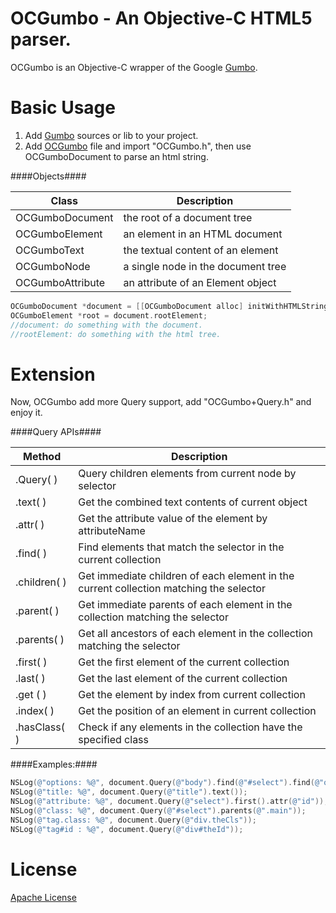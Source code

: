 OCGumbo - An Objective-C HTML5 parser.
=====================================

OCGumbo is an Objective-C wrapper of the Google [Gumbo](https://github.com/google/gumbo-parser).

Basic Usage
===========

 1. Add [Gumbo](https://github.com/google/gumbo-parser/tree/master/src) sources or lib to your project.
 2. Add [OCGumbo](https://github.com/tracy-e/OCGumbo/tree/master/OCGumbo) file and import "OCGumbo.h", then use OCGumboDocument to parse an html string.

####Objects####

Class 				| Description
-|-
OCGumboDocument		|  the root of a document tree
OCGumboElement 		|  an element in an HTML document
OCGumboText 		|  the textual content of an element
OCGumboNode			|  a single node in the document tree
OCGumboAttribute 	|  an attribute of an Element object

```objective-c
OCGumboDocument *document = [[OCGumboDocument alloc] initWithHTMLString:htmlString];
OCGumboElement *root = document.rootElement;
//document: do something with the document.
//rootElement: do something with the html tree.
```

Extension
========

Now, OCGumbo add more Query support, add "OCGumbo+Query.h" and enjoy it.

####Query APIs####

Method | Description
-|-
.Query( )		| Query children elements from current node by selector
.text( )		| Get the combined text contents of current object
.attr( )		| Get the attribute value of the element by attributeName
.find( )		| Find elements that match the selector in the current collection
.children( )	| Get immediate children of each element in the current collection matching the selector
.parent( )		| Get immediate parents of each element in the collection matching the selector
.parents( )		| Get all ancestors of each element in the collection matching the selector
.first( )		| Get the first element of the current collection
.last( )		| Get the last element of the current collection
.get ( )		| Get the element by index from current collection
.index( )		| Get the position of an element in current collection
.hasClass( )	| Check if any elements in the collection have the specified class

####Examples:####

```objective-c
NSLog(@"options: %@", document.Query(@"body").find(@"#select").find(@"option"));
NSLog(@"title: %@", document.Query(@"title").text());
NSLog(@"attribute: %@", document.Query(@"select").first().attr(@"id"));
NSLog(@"class: %@", document.Query(@"#select").parents(@".main"));
NSLog(@"tag.class: %@", document.Query(@"div.theCls"));
NSLog(@"tag#id : %@", document.Query(@"div#theId"));
```

License
=======

[Apache License](http://www.apache.org/licenses/)
